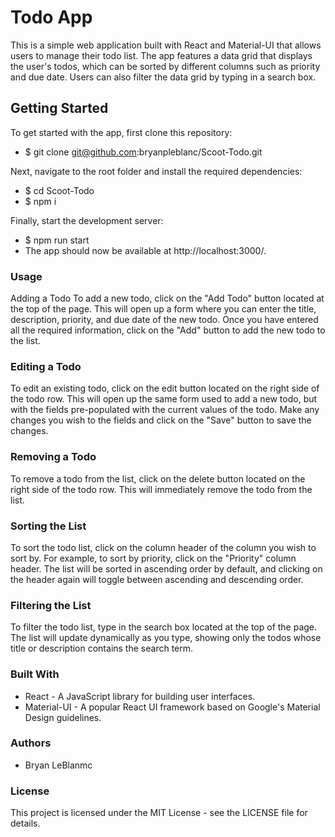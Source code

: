 # Todo App

This is a simple web application built with React and Material-UI that allows users to manage their todo list. The app features a data grid that displays the user's todos, which can be sorted by different columns such as priority and due date. Users can also filter the data grid by typing in a search box.

## Getting Started

To get started with the app, first clone this repository:

-   $ git clone git@github.com:bryanpleblanc/Scoot-Todo.git

Next, navigate to the root folder and install the required dependencies:

-   $ cd Scoot-Todo
-   $ npm i

Finally, start the development server:

-   $ npm run start
-   The app should now be available at http://localhost:3000/.

### Usage

Adding a Todo
To add a new todo, click on the "Add Todo" button located at the top of the page. This will open up a form where you can enter the title, description, priority, and due date of the new todo. Once you have entered all the required information, click on the "Add" button to add the new todo to the list.

### Editing a Todo

To edit an existing todo, click on the edit button located on the right side of the todo row. This will open up the same form used to add a new todo, but with the fields pre-populated with the current values of the todo. Make any changes you wish to the fields and click on the "Save" button to save the changes.

### Removing a Todo

To remove a todo from the list, click on the delete button located on the right side of the todo row. This will immediately remove the todo from the list.

### Sorting the List

To sort the todo list, click on the column header of the column you wish to sort by. For example, to sort by priority, click on the "Priority" column header. The list will be sorted in ascending order by default, and clicking on the header again will toggle between ascending and descending order.

### Filtering the List

To filter the todo list, type in the search box located at the top of the page. The list will update dynamically as you type, showing only the todos whose title or description contains the search term.

### Built With

-   React - A JavaScript library for building user interfaces.
-   Material-UI - A popular React UI framework based on Google's Material Design guidelines.

### Authors

-   Bryan LeBlanmc

### License

This project is licensed under the MIT License - see the LICENSE file for details.
